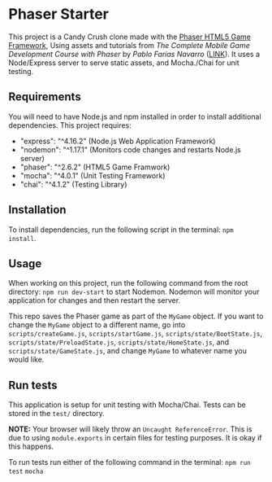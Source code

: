 # Phaser Starter
This project is a Candy Crush clone made with the [Phaser HTML5 Game Framework](http://phaser.io/), Using assets and tutorials from _The Complete Mobile Game Development Course with Phaser_ by _Pablo Farias Navarro_ ([LINK](https://www.udemy.com/phaser-game-development/)). It uses a Node/Express server to serve static assets, and Mocha./Chai for unit testing.

## Requirements
You will need to have Node.js and npm installed in order to install additional dependencies. This project requires:

- "express": "^4.16.2" (Node.js Web Application Framework)
- "nodemon": "^1.17.1" (Monitors code changes and restarts Node.js server)
- "phaser": "^2.6.2" (HTML5 Game Framwork)
- "mocha": "^4.0.1" (Unit Testing Framework)
- "chai": "^4.1.2" (Testing Library)

## Installation
To install dependencies, run the following script in the terminal: `npm install`.

## Usage
When working on this project, run the following command from the root directory: `npm run dev-start` to start Nodemon. Nodemon will monitor your application for changes and then restart the server.

This repo saves the Phaser game as part of the `MyGame` object. If you want to change the `MyGame` object to a different name, go into `scripts/createGame.js`, `scripts/startGame.js`, `scripts/state/BootState.js`, `scripts/state/PreloadState.js`,  `scripts/state/HomeState.js`, and `scripts/state/GameState.js`, and change `MyGame` to whatever name you would like.

## Run tests
This application is setup for unit testing with Mocha/Chai. Tests can be stored in the `test/` directory.

**NOTE:** Your browser will likely throw an `Uncaught ReferenceError`. This is due to using `module.exports` in certain files for testing purposes. It is okay if this happens.

To run tests run either of the following command in the terminal:
`npm run test`
`mocha`
